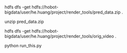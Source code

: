 
hdfs dfs -get hdfs://hobot-bigdata/user/he.huang/project/render_tools/pred_data.zip .

unzip pred_data.zip

hdfs dfs -get hdfs://hobot-bigdata/user/he.huang/project/render_tools/orig_video .

python run_this.py